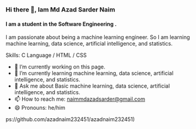 ### Hi there 👋, Iam Md Azad Sarder Naim
#### I am a student in the Software Engineering .
I am passionate about being a machine learning engineer. So I am learning machine learning, data science, artificial intelligence, and statistics.


Skills: C Language / HTML / CSS

- 🔭 I’m currently working on this page. 
- 🌱 I’m currently learning machine learning, data science, artificial intelligence, and statistics. 
- 💬 Ask me about Basic machine learning, data science, artificial intelligence, and statistics. 
- 📫 How to reach me: naimmdazadsarder@gmail.com 
- 😄 Pronouns: he/him 

ps://github.com/azadnaim232451/azadnaim232451)  




